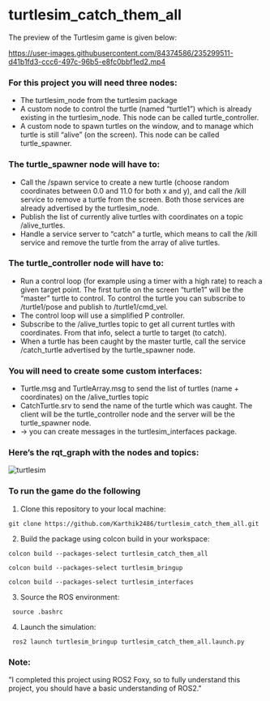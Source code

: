 # turtlesim_catch_them_all

The preview of the Turtlesim game is given below:


https://user-images.githubusercontent.com/84374586/235299511-d41b1fd3-ccc6-497c-96b5-e8fc0bbf1ed2.mp4


### For this project you will need three nodes:
- The turtlesim_node from the turtlesim package
- A custom node to control the turtle (named “turtle1”) which is already existing in the
  turtlesim_node. This node can be called turtle_controller.
- A custom node to spawn turtles on the window, and to manage which turtle is still “alive”
  (on the screen). This node can be called turtle_spawner.

### The turtle_spawner node will have to:
- Call the /spawn service to create a new turtle (choose random coordinates between 0.0
  and 11.0 for both x and y), and call the /kill service to remove a turtle from the screen.
  Both those services are already advertised by the turtlesim_node.
- Publish the list of currently alive turtles with coordinates on a topic /alive_turtles.
- Handle a service server to “catch” a turtle, which means to call the /kill service and
  remove the turtle from the array of alive turtles.
  
### The turtle_controller node will have to:
- Run a control loop (for example using a timer with a high rate) to reach a given target
  point. The first turtle on the screen “turtle1” will be the “master” turtle to control. To
  control the turtle you can subscribe to /turtle1/pose and publish to /turtle1/cmd_vel.
- The control loop will use a simplified P controller.
- Subscribe to the /alive_turtles topic to get all current turtles with coordinates. From that
  info, select a turtle to target (to catch).
- When a turtle has been caught by the master turtle, call the service /catch_turtle
  advertised by the turtle_spawner node.
  
  
### You will need to create some custom interfaces:
- Turtle.msg and TurtleArray.msg to send the list of turtles (name + coordinates) on the
  /alive_turtles topic
- CatchTurtle.srv to send the name of the turtle which was caught. The client will be the
  turtle_controller node and the server will be the turtle_spawner node.
- → you can create messages in the turtlesim_interfaces package.


### Here’s the rqt_graph with the nodes and topics:
![turtlesim](https://user-images.githubusercontent.com/84374586/235301643-3d999f49-5fa5-443c-ada4-7d3225664615.png)



### To run the game do the following

1. Clone this repository to your local machine:
```bash:
git clone https://github.com/Karthik2486/turtlesim_catch_them_all.git
```

2. Build the package using colcon build in your workspace:
```bash:
colcon build --packages-select turtlesim_catch_them_all 

```
```bash:
colcon build --packages-select turtlesim_bringup 

```
```bash:
colcon build --packages-select turtlesim_interfaces 

```

3. Source the ROS environment:
```shell
 source .bashrc
```

4. Launch the simulation:
```shell
 ros2 launch turtlesim_bringup turtlesim_catch_them_all.launch.py 

```

### Note:
"I completed this project using ROS2 Foxy, so to fully understand this project, you should have a basic understanding of ROS2."


